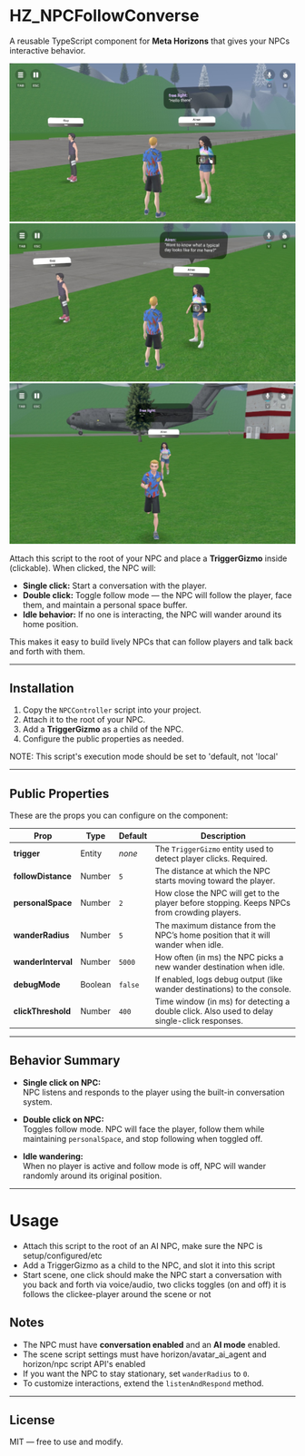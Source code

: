 # HZ_NPCFollowConverse

A reusable TypeScript component for **Meta Horizons** that gives your NPCs interactive behavior.  

![Screenshot 1](ss1.jpg)
![Screenshot 2](ss2.jpg)
![Screenshot 2](ss3.jpg)

Attach this script to the root of your NPC and place a **TriggerGizmo** inside (clickable). When clicked, the NPC will:

- **Single click:** Start a conversation with the player.  
- **Double click:** Toggle follow mode — the NPC will follow the player, face them, and maintain a personal space buffer.  
- **Idle behavior:** If no one is interacting, the NPC will wander around its home position.  

This makes it easy to build lively NPCs that can follow players and talk back and forth with them.

---

## Installation

1. Copy the `NPCController` script into your project.  
2. Attach it to the root of your NPC.  
3. Add a **TriggerGizmo** as a child of the NPC.  
4. Configure the public properties as needed.

NOTE: This script's execution mode should be set to 'default, not 'local'

---

## Public Properties

These are the props you can configure on the component:

| Prop             | Type      | Default | Description |
|------------------|-----------|---------|-------------|
| **trigger**      | Entity    | _none_  | The `TriggerGizmo` entity used to detect player clicks. Required. |
| **followDistance** | Number  | `5`     | The distance at which the NPC starts moving toward the player. |
| **personalSpace** | Number   | `2`     | How close the NPC will get to the player before stopping. Keeps NPCs from crowding players. |
| **wanderRadius** | Number   | `5`     | The maximum distance from the NPC’s home position that it will wander when idle. |
| **wanderInterval** | Number | `5000`  | How often (in ms) the NPC picks a new wander destination when idle. |
| **debugMode**     | Boolean | `false` | If enabled, logs debug output (like wander destinations) to the console. |
| **clickThreshold** | Number | `400`   | Time window (in ms) for detecting a double click. Also used to delay single-click responses. |

---

## Behavior Summary

- **Single click on NPC:**  
  NPC listens and responds to the player using the built-in conversation system.

- **Double click on NPC:**  
  Toggles follow mode. NPC will face the player, follow them while maintaining `personalSpace`, and stop following when toggled off.

- **Idle wandering:**  
  When no player is active and follow mode is off, NPC will wander randomly around its original position.

---

# Usage
- Attach this script to the root of an AI NPC, make sure the NPC is setup/configured/etc
- Add a TriggerGizmo as a child to the NPC, and slot it into this script
- Start scene, one click should make the NPC start a conversation with you back and forth via voice/audio, two clicks toggles (on and off) it is follows the clickee-player around the scene or not

## Notes

- The NPC must have **conversation enabled** and an **AI mode** enabled.
- The scene script settings must have horizon/avatar_ai_agent and horizon/npc script API's enabled
- If you want the NPC to stay stationary, set `wanderRadius` to `0`.  
- To customize interactions, extend the `listenAndRespond` method.  

---

## License

MIT — free to use and modify.
